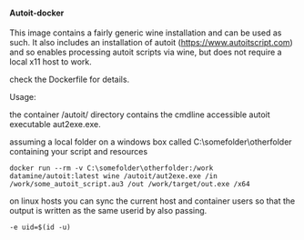 #### Autoit-docker

This image contains a fairly generic wine installation and can be used as such.
It also includes an installation of autoit (https://www.autoitscript.com) and so enables processing autoit scripts via wine, but does not require a local x11 host to work.

check the Dockerfile for details.

Usage:

the container /autoit/ directory contains the cmdline accessible autoit executable aut2exe.exe.

assuming a local folder on a windows box called C:\somefolder\otherfolder containing your script and resources

```
docker run --rm -v C:\somefolder\otherfolder:/work  datamine/autoit:latest wine /autoit/aut2exe.exe /in /work/some_autoit_script.au3 /out /work/target/out.exe /x64 
```

on linux hosts you can sync the current host and container users so that the output is written as the same userid by also passing.

```
-e uid=$(id -u)
```

